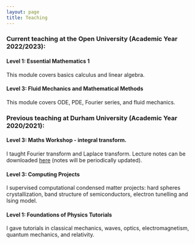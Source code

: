 ```yaml
---
layout: page
title: Teaching
---
```


### __Current teaching at the Open University (Academic Year 2022/2023):__

#### Level 1: Essential Mathematics 1

This module covers basics calculus and linear algebra.

#### Level 3: Fluid Mechanics and Mathematical Methods

This module covers ODE, PDE, Fourier series, and fluid mechanics.

### __Previous teaching at Durham University (Academic Year 2020/2021):__

#### Level 3: Maths Workshop - integral transform. 

I taught Fourier transform and Laplace transform.
Lecture notes can be downloaded [here] (notes will be periodically updated).

#### Level 3: Computing Projects 

I supervised computational condensed matter projects: hard spheres crystallization, band structure of semiconductors, electron tunelling and Ising model.

#### Level 1: Foundations of Physics Tutorials

I gave tutorials in classical mechanics, waves, optics, electromagnetism, quantum mechanics, and relativity.

[here]: https://raw.githubusercontent.com/elsentjhung/elsentjhung.github.io/master/_files/integral-transform.pdf

